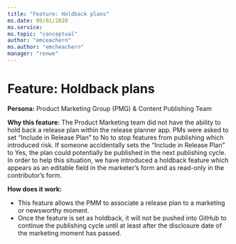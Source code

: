 ```yaml
---
title: "Feature: Holdback plans"
ms.date: 09/01/2020
ms.service: 
ms.topic: "conceptual"
author: "emceachern"
ms.author: "emcheachern"
manager: "renwe"
---
```


# Feature: Holdback plans

**Persona:** Product Marketing Group (PMG) & Content Publishing Team

**Why this feature:**
The Product Marketing team did not have the ability to hold back a release plan within the release planner app. PMs were asked to set “Include in Release Plan” to No to stop features from publishing which introduced risk. If someone accidentally sets the “Include in Release Plan” to Yes, the plan could potentially be published in the next publishing cycle. In order to help this situation, we have introduced a holdback feature which appears as an editable field in the marketer’s form and as read-only in the contributor’s form.

**How does it work:**
-	This feature allows the PMM to associate a release plan to a marketing or newsworthy moment. 
-	Once the feature is set as holdback, it will not be pushed into GitHub to continue the publishing cycle until at least after the disclosure date of the marketing moment has passed.


